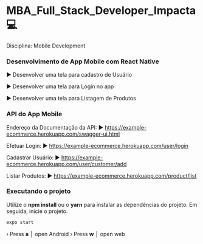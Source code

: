 # MBA_Full_Stack_Developer_Impacta 💻

Disciplina: Mobile Development

### Desenvolvimento de App Mobile com React Native
► Desenvolver uma tela para cadastro de Usuário

► Desenvolver uma tela para Login no app

► Desenvolver uma tela para Listagem de Produtos

### API do App Mobile

Endereço da Documentação da API:
► https://example-ecommerce.herokuapp.com/swagger-ui.html

Efetuar Login:
► https://example-ecommerce.herokuapp.com/user/login

Cadastrar Usuário:
► https://example-ecommerce.herokuapp.com/user/customer/add

Listar Produtos:
► https://example-ecommerce.herokuapp.com/product/list

### Executando o projeto
Utilize o **npm install** ou o **yarn** para instalar as dependências do projeto.
Em seguida, inicie o projeto.

```cl
expo start
```

 › Press **a** │ open Android
 › Press **w** │ open web